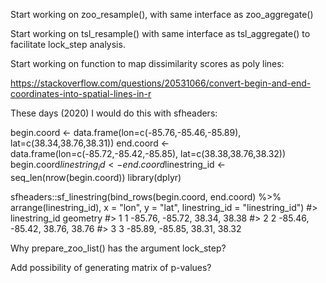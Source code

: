 Start working on zoo_resample(), with same interface as zoo_aggregate()

Start working on tsl_resample() with same interface as tsl_aggregate() to facilitate lock_step analysis.

Start working on function to map dissimilarity scores as poly lines:

https://stackoverflow.com/questions/20531066/convert-begin-and-end-coordinates-into-spatial-lines-in-r

These days (2020) I would do this with sfheaders:

begin.coord <- data.frame(lon=c(-85.76,-85.46,-85.89), lat=c(38.34,38.76,38.31))
end.coord <- data.frame(lon=c(-85.72,-85.42,-85.85), lat=c(38.38,38.76,38.32))
begin.coord$linestring_id <- end.coord$linestring_id <- seq_len(nrow(begin.coord))
library(dplyr)

sfheaders::sf_linestring(bind_rows(begin.coord, end.coord) %>% arrange(linestring_id), 
                         x = "lon", y = "lat", linestring_id = "linestring_id")
#>   linestring_id                     geometry
#> 1             1 -85.76, -85.72, 38.34, 38.38
#> 2             2 -85.46, -85.42, 38.76, 38.76
#> 3             3 -85.89, -85.85, 38.31, 38.32


Why prepare_zoo_list() has the argument lock_step?

Add possibility of generating matrix of p-values?
